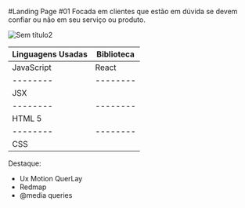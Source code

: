 #Landing Page #01
Focada em clientes que estão em dúvida se devem confiar ou não em seu serviço ou produto.

![Sem título2](https://github.com/user-attachments/assets/8c169bb8-f970-4540-9139-5d7c1550a17d)


| Linguagens Usadas | Biblioteca |
| -------- | -------- |
| JavaScript | React |
| -------- | -------- |
| JSX |
| -------- | -------- |
| HTML 5 |
| -------- | -------- |
| CSS |

Destaque:
- Ux Motion QuerLay
- Redmap
- @media queries
